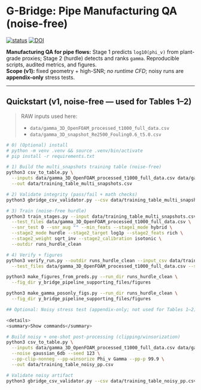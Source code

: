 # G-Bridge: Pipe Manufacturing QA (noise-free)

[![status](https://joss.theoj.org/papers/acb19405f8c24865d39b92b32db63975/status.svg)](https://joss.theoj.org/papers/acb19405f8c24865d39b92b32db63975)
[![DOI](https://zenodo.org/badge/DOI/10.5281/zenodo.16890945.svg)](https://doi.org/10.5281/zenodo.16890945)

**Manufacturing QA for pipe flows:** Stage 1 predicts `log10(phi_v)` from plant-grade proxies; Stage 2 (hurdle) detects and ranks `gamma`. Reproducible scripts, audited metrics, and figures.  
**Scope (v1):** fixed geometry + high-SNR; *no runtime CFD*; noisy runs are **appendix-only** stress tests.

---

## Quickstart (v1, noise-free — used for Tables 1–2)

> RAW inputs used here:
> - `data/gamma_3D_OpenFOAM_processed_t1000_full_data.csv`
> - `data/gamma_3D_snapshot_Re2500_Fouling0.6_t5.0.csv`

```bash
# 0) (Optional) install
# python -m venv .venv && source .venv/bin/activate
# pip install -r requirements.txt

# 1) Build the multi_snapshots training table (noise-free)
python3 csv_to_table.py \
  --inputs data/gamma_3D_OpenFOAM_processed_t1000_full_data.csv data/gamma_3D_snapshot_Re2500_Fouling0.6_t5.0.csv \
  --out data/training_table_multi_snapshots.csv

# 2) Validate integrity (pass/fail + math checks)
python3 gbridge_csv_validator.py --csv data/training_table_multi_snapshots.csv

# 3) Train (noise-free hurdle)
python3 train_stages.py --input data/training_table_multi_snapshots.csv \
  --test_files data/gamma_3D_OpenFOAM_processed_t1000_full_data.csv \
  --snr_test 0 --snr_aug "" --min_feats --stage1_mode hybrid \
  --stage2_mode hurdle --stage2_target log1p --stage2_feats rich \
  --stage2_weight sqrt_inv --stage2_calibration isotonic \
  --outdir runs_hurdle_clean

# 4) Verify + figures
python3 verify_run.py --outdir runs_hurdle_clean --input_csv data/training_table_multi_snapshots.csv \
  --test_files data/gamma_3D_OpenFOAM_processed_t1000_full_data.csv --stage2_mode hurdle --stage2_target log1p

python3 make_figures_from_preds.py --run_dir runs_hurdle_clean \
  --fig_dir y_bridge_pipeline_supporting_files/figures

python3 make_gamma_posonly_figs.py --run_dir runs_hurdle_clean \
  --fig_dir y_bridge_pipeline_supporting_files/figures

## Optional: Noisy stress test (appendix-only; not used for Tables 1–2)

<details>
<summary>Show commands</summary>
```

```bash
# Build noisy + one-shot post-processing (clipping/winsorization)
python3 csv_to_table.py \
  --inputs data/gamma_3D_OpenFOAM_processed_t1000_full_data.csv data/gamma_3D_snapshot_Re2500_Fouling0.6_t5.0.csv \
  --noise gaussian_6db --seed 123 \
  --pp-clip-nonneg --pp-winsorize Phi_v Gamma --pp-p 99.9 \
  --out data/training_table_noisy_pp.csv

# Validate noisy artifact
python3 gbridge_csv_validator.py --csv data/training_table_noisy_pp.csv

